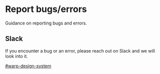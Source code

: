 # Report bugs/errors
Guidance on reporting bugs and errors.

## Slack
If you encounter a bug or an error, please reach out on Slack and we will look into it. 

[#warp-design-system](https://sch-chat.slack.com/archives/C04P0GYTHPV)